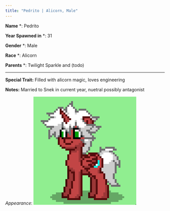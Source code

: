 ```yaml
---
title: "Pedrito | Alicorn, Male"
---
```


**Name** *: Pedrito

**Year Spawned in** *: 31

**Gender** *: Male

**Race** *: Alicorn

**Parents** *: Twilight Sparkle and (todo)

---

**Special Trait:** Filled with alicorn magic, loves engineering

**Notes:** 
Married to Snek in current year, nuetral possibly antagonist

*Appearance*:
![Pedrito](../../static/img/pedrito.png)


